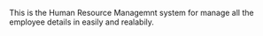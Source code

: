 This is the Human Resource Managemnt system for manage all the employee details in easily and realabily. 